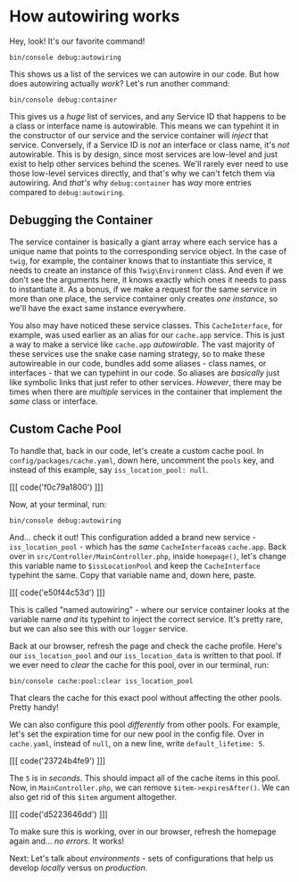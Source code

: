 # How autowiring works

Hey, look! It's our favorite command!

```terminal
bin/console debug:autowiring
```

This shows us a list of the services we can autowire in our code. But how does
autowiring actually *work*? Let's run another command:

```terminal
bin/console debug:container
```

This gives us a *huge* list of services, and any Service ID that happens to be
a class or interface name is autowirable. This means we can typehint it in the
constructor of our service and the service container will *inject* that service.
Conversely, if a Service ID is *not* an interface or class name, it's *not* autowirable.
This is by design, since most services are low-level and just exist to help other services
behind the scenes. We'll rarely ever need to use those low-level services directly,
and that's why we can't fetch them via autowiring. And *that's* why `debug:container`
has *way* more entries compared to `debug:autowiring`.

## Debugging the Container

The service container is basically a giant array where each service has a unique
name that points to the corresponding service object. In the case of `twig`, for
example, the container knows that to instantiate this service, it needs to
create an instance of this `Twig\Environment` class. And even if we don't see
the arguments here, it knows exactly which ones it needs to pass to instantiate
it. As a bonus, if we make a request for the same service in more than one
place, the service container only creates *one instance*, so we'll have the
exact same instance everywhere.

You also may have noticed these service classes. This `CacheInterface`, for
example, was used earlier as an alias for our `cache.app` service. This is just
a way to make a service like `cache.app` *autowirable*. The vast majority of
these services use the snake case naming strategy, so to make these autowireable
in our code, bundles add some aliases - class names, or interfaces - that we can
typehint in our code. So aliases are *basically* just like symbolic links that
just refer to other services. *However*, there may be times when there are
*multiple* services in the container that implement the *same* class or
interface.

## Custom Cache Pool

To handle that, back in our code, let's create a custom cache pool.
In `config/packages/cache.yaml`, down here, uncomment the `pools` key, and
instead of this example, say `iss_location_pool: null`. 

[[[ code('f0c79a1800') ]]]

Now, at your terminal, run:

```terminal
bin/console debug:autowiring
```

And... check it out! This configuration added a brand new
service - `iss_location_pool` - which has the *same* `CacheInterface`as `cache.app`. 
Back over in `src/Controller/MainController.php`, inside `homepage()`, 
let's change this variable name to `$issLocationPool` and keep the `CacheInterface` typehint the same. 
Copy that variable name and, down here, paste. 

[[[ code('e50f44c53d') ]]]

This is called "named autowiring" - where our service container looks at the
variable name *and* its typehint to inject the correct service.
It's pretty rare, but we can also see this with our `logger` service.

Back at our browser, refresh the page and check the cache profile. Here's
our `iss_location_pool` and our `iss_location_data` is written to that pool. If
we ever need to *clear* the cache for this pool, over in our terminal, run:

```terminal
bin/console cache:pool:clear iss_location_pool
```

That clears the cache for this exact pool without affecting the other pools. Pretty handy!

We can also configure this pool *differently* from other pools. For example,
let's set the expiration time for our new pool in the config file. Over
in `cache.yaml`, instead of `null`, on a new line, write `default_lifetime: 5`.

[[[ code('23724b4fe9') ]]]

The `5` is in *seconds*. This should impact all of the cache items in this pool.
Now, in `MainController.php`, we can remove `$item->expiresAfter()`. We can also
get rid of this `$item` argument altogether. 

[[[ code('d5223646dd') ]]]

To make sure this is working, over in our browser, refresh the homepage again and... *no errors*. It works!

Next: Let's talk about *environments* - sets of configurations that help us develop *locally* versus on *production*.
